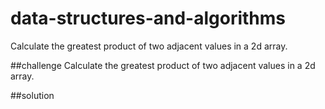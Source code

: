 # data-structures-and-algorithms
Calculate the greatest product of two adjacent values in a 2d array.

##challenge
Calculate the greatest product of two adjacent values in a 2d array.

##solution
